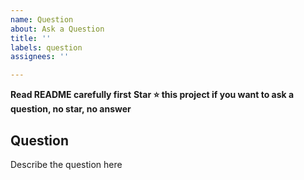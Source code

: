 ```yaml
---
name: Question
about: Ask a Question
title: ''
labels: question
assignees: ''

---
```


**Read README carefully first**
**Star :star: this project if you want to ask a question, no star, no answer**

## Question
Describe the question here
